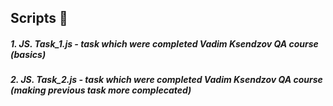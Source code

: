 ## Scripts :page_facing_up:

##### 1.    JS. Task_1.js - task which were completed Vadim Ksendzov QA course (basics)
##### 2.    JS. Task_2.js - task which were completed Vadim Ksendzov QA course (making previous task more complecated)
